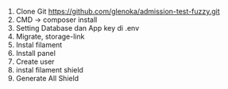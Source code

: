1. Clone Git https://github.com/glenoka/admission-test-fuzzy.git
2. CMD -> composer install 
3. Setting Database dan App key di .env
4. Migrate, storage-link
5. Instal filament
6. Install panel 
7. Create user
8. instal filament shield
9. Generate All Shield 
